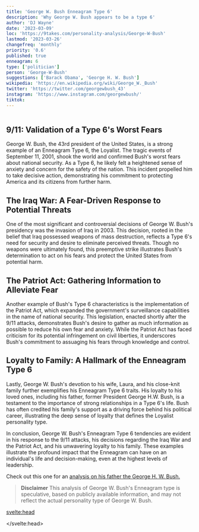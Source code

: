 ```yaml
---
title: 'George W. Bush Enneagram Type 6'
description: 'Why George W. Bush appears to be a type 6'
author: 'DJ Wayne'
date: '2023-03-09'
loc: 'https://9takes.com/personality-analysis/George-W-Bush'
lastmod: '2023-03-26'
changefreq: 'monthly'
priority: '0.6'
published: true
enneagram: 6
type: ['politician']
person: 'George-W-Bush'
suggestions: ['Barack Obama', 'George H. W. Bush']
wikipedia: 'https://en.wikipedia.org/wiki/George_W._Bush'
twitter: 'https://twitter.com/georgewbush_43'
instagram: 'https://www.instagram.com/georgewbush/'
tiktok:
---
```


<script>
	import  PopCard  from "$lib/components/atoms/PopCard.svelte";
import BlogPurpose from '$lib/components/blog/BlogPurpose.svelte'
</script>
<div
	style="display: flex;
    justify-content: center;
    margin: 1rem 0;
	"
>
	<PopCard
		image={`/types/6s/George-W-Bush.webp`}
		showIcon={false}
		enneagramType="6"
		displayText="George W. Bush"
		subtext=""
	/>
</div>

## 9/11: Validation of a Type 6's Worst Fears

George W. Bush, the 43rd president of the United States, is a strong example of an Enneagram Type 6, the Loyalist. The tragic events of September 11, 2001, shook the world and confirmed Bush's worst fears about national security. As a Type 6, he likely felt a heightened sense of anxiety and concern for the safety of the nation. This incident propelled him to take decisive action, demonstrating his commitment to protecting America and its citizens from further harm.

## The Iraq War: A Fear-Driven Response to Potential Threats

One of the most significant and controversial decisions of George W. Bush's presidency was the invasion of Iraq in 2003. This decision, rooted in the belief that Iraq possessed weapons of mass destruction, reflects a Type 6's need for security and desire to eliminate perceived threats. Though no weapons were ultimately found, this preemptive strike illustrates Bush's determination to act on his fears and protect the United States from potential harm.

## The Patriot Act: Gathering Information to Alleviate Fear

Another example of Bush's Type 6 characteristics is the implementation of the Patriot Act, which expanded the government's surveillance capabilities in the name of national security. This legislation, enacted shortly after the 9/11 attacks, demonstrates Bush's desire to gather as much information as possible to reduce his own fear and anxiety. While the Patriot Act has faced criticism for its potential infringement on civil liberties, it underscores Bush's commitment to assuaging his fears through knowledge and control.

## Loyalty to Family: A Hallmark of the Enneagram Type 6

Lastly, George W. Bush's devotion to his wife, Laura, and his close-knit family further exemplifies his Enneagram Type 6 traits. His loyalty to his loved ones, including his father, former President George H.W. Bush, is a testament to the importance of strong relationships in a Type 6's life. Bush has often credited his family's support as a driving force behind his political career, illustrating the deep sense of loyalty that defines the Loyalist personality type.

In conclusion, George W. Bush's Enneagram Type 6 tendencies are evident in his response to the 9/11 attacks, his decisions regarding the Iraq War and the Patriot Act, and his unwavering loyalty to his family. These examples illustrate the profound impact that the Enneagram can have on an individual's life and decision-making, even at the highest levels of leadership.

<!-- For a more extensive writeup, <a class="external-link" target="_blank" href="https://www.9types.com/writeup/enneagram_bush.html">check this out</a> -->

Check out this one for an <a href="/personality-analysis/George-H-W-Bush">analysis on his father the George H. W. Bush.</a>

> **Disclaimer** This analysis of George W. Bush's Enneagram type is speculative, based on publicly available information, and may not reflect the actual personality type of George W. Bush.

<svelte:head>

</svelte:head>
